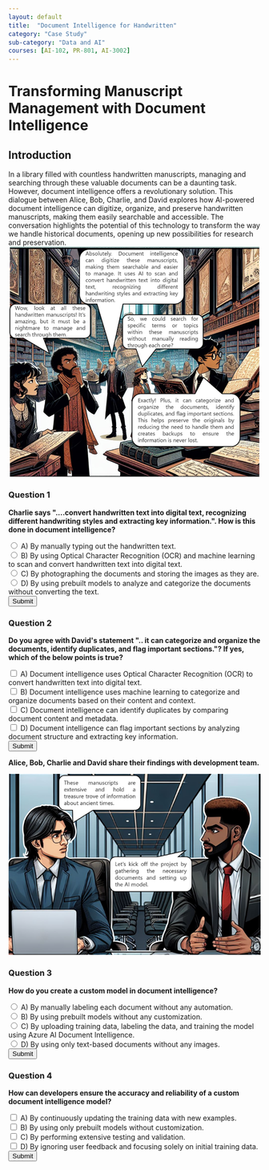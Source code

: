 ```yaml
---
layout: default
title:  "Document Intelligence for Handwritten"
category: "Case Study"
sub-category: "Data and AI"
courses: [AI-102, PR-801, AI-3002]
---
```


# Transforming Manuscript Management with Document Intelligence

## Introduction
In a library filled with countless handwritten manuscripts, managing and searching through these valuable documents can be a daunting task. However, document intelligence offers a revolutionary solution. This dialogue between Alice, Bob, Charlie, and David explores how AI-powered document intelligence can digitize, organize, and preserve handwritten manuscripts, making them easily searchable and accessible. The conversation highlights the potential of this technology to transform the way we handle historical documents, opening up new possibilities for research and preservation.
<br>
<a href="./images/di1.png" download>
  <img src="./images/di1.png" alt="A group of four people in a library analying old manuscripts" class="img-fluid">
</a>
### Question 1
**Charlie says "....convert handwritten text into digital text, recognizing different handwriting styles and extracting key information.". How is this done in document intelligence?**

<form id="question1Form">
    <label><input type="radio" name="question1" value="A"> A) By manually typing out the handwritten text.</label><br>
    <label><input type="radio" name="question1" value="B"> B) By using Optical Character Recognition (OCR) and machine learning to scan and convert handwritten text into digital text.</label><br>
    <label><input type="radio" name="question1" value="C"> C) By photographing the documents and storing the images as they are.</label><br>
    <label><input type="radio" name="question1" value="D"> D) By using prebuilt models to analyze and categorize the documents without converting the text.</label><br>
    <button type="button" onclick="checkAnswer1()">Submit</button>
</form>
<div id="result1"></div>

### Question 2
**Do you agree with David's statement ".. it can categorize and organize the documents, identify duplicates, and flag important sections."? If yes, which of the below points is true?**

<form id="question2Form">
    <label><input type="checkbox" name="question2" value="A"> A) Document intelligence uses Optical Character Recognition (OCR) to convert handwritten text into digital text.</label><br>
    <label><input type="checkbox" name="question2" value="B"> B) Document intelligence uses machine learning to categorize and organize documents based on their content and context.</label><br>
    <label><input type="checkbox" name="question2" value="C"> C) Document intelligence can identify duplicates by comparing document content and metadata.</label><br>
    <label><input type="checkbox" name="question2" value="D"> D) Document intelligence can flag important sections by analyzing document structure and extracting key information.</label><br>
    <button type="button" onclick="checkAnswer2()">Submit</button>
</form>
<div id="result2"></div>



**Alice, Bob, Charlie and David share their findings with development team.**

<a href="./images/di2.png" download>
  <img src="./images/di2.png" alt="2 developers discussing" class="img-fluid">
</a>

### Question 3
**How do you create a custom model in document intelligence?**

<form id="question3Form">
    <label><input type="radio" name="question3" value="A"> A) By manually labeling each document without any automation.</label><br>
    <label><input type="radio" name="question3" value="B"> B) By using prebuilt models without any customization.</label><br>
    <label><input type="radio" name="question3" value="C"> C) By uploading training data, labeling the data, and training the model using Azure AI Document Intelligence.</label><br>
    <label><input type="radio" name="question3" value="D"> D) By using only text-based documents without any images.</label><br>
    <button type="button" onclick="checkAnswer3()">Submit</button>
</form>
<div id="result3"></div>

### Question 4
**How can developers ensure the accuracy and reliability of a custom document intelligence model?**

<form id="question4Form">
    <label><input type="checkbox" name="question4" value="A"> A) By continuously updating the training data with new examples.</label><br>
    <label><input type="checkbox" name="question4" value="B"> B) By using only prebuilt models without customization.</label><br>
    <label><input type="checkbox" name="question4" value="C"> C) By performing extensive testing and validation.</label><br>
    <label><input type="checkbox" name="question4" value="D"> D) By ignoring user feedback and focusing solely on initial training data.</label><br>
    <button type="button" onclick="checkAnswer4()">Submit</button>
</form>
<div id="result4"></div>

<script>
    function checkAnswer1() {
        const correctAnswer = 'B';
        const form = document.getElementById('question1Form');
        const selected = form.querySelector('input[name="question1"]:checked');
        const result = document.getElementById('result1');
        result.innerHTML = '';
        if (selected) {
            if (selected.value === correctAnswer) {
                result.innerHTML = '<p style="color: green;">Correct! By using Optical Character Recognition (OCR) and machine learning to scan and convert handwritten text into digital text.</p>';
            } else {
                result.innerHTML = '<p style="color: red;">Incorrect. The correct answer is B.</p>';
            }
        } else {
            result.innerHTML = '<p style="color: red;">Please select an answer.</p>';
        }
    }

    function checkAnswer2() {
        const correctAnswers = ['B', 'C', 'D'];
        const form = document.getElementById('question2Form');
        const selected = Array.from(form.querySelectorAll('input[name="question2"]:checked')).map(input => input.value);
        const result = document.getElementById('result2');
        result.innerHTML = '';
        let allCorrect = true;
        correctAnswers.forEach(answer => {
            const label = form.querySelector(`input[value="${answer}"]`).parentElement;
            if (selected.includes(answer)) {
                label.style.color = 'green';
            } else {
                label.style.color = 'red';
                allCorrect = false;
            }
        });
        selected.forEach(answer => {
            if (!correctAnswers.includes(answer)) {
                const label = form.querySelector(`input[value="${answer}"]`).parentElement;
                label.style.color = 'red';
                allCorrect = false;
            }
        });
        if (allCorrect) {
            result.innerHTML = '<p style="color: green;">Correct! Document intelligence uses machine learning to categorize and organize documents based on their content and context, Document intelligence can identify duplicates by comparing document content and metadata, Document intelligence can flag important sections by analyzing document structure and extracting key information </p>';
        } else {
            result.innerHTML = '<p style="color: red;">Some answers are incorrect. The correct answers are B, C, and D.</p>';
        }
    }

     function checkAnswer3() {
        const correctAnswer = 'C';
        const form = document.getElementById('question3Form');
        const selected = form.querySelector('input[name="question3"]:checked');
        const result = document.getElementById('result3');
        result.innerHTML = '';
        if (selected) {
            if (selected.value === correctAnswer) {
                result.innerHTML = '<p style="color: green;">Correct! By uploading training data, labeling the data, and training the model using Azure AI Document Intelligence.</p>';
            } else {
                result.innerHTML = '<p style="color: red;">Incorrect. The correct answer is C. By uploading training data, labeling the data, and training the model using Azure AI Document Intelligence.</p>';
            }
        } else {
            result.innerHTML = '<p style="color: red;">Please select an answer.</p>';
        }
    }

      function checkAnswer4() {
        const correctAnswers = ['A', 'C'];
        const form = document.getElementById('question4Form');
        const selected = Array.from(form.querySelectorAll('input[name="question4"]:checked')).map(input => input.value);
        const result = document.getElementById('result4');
        result.innerHTML = '';
        let allCorrect = true;
        correctAnswers.forEach(answer => {
            const label = form.querySelector(`input[value="${answer}"]`).parentElement;
            if (selected.includes(answer)) {
                label.style.color = 'green';
            } else {
                label.style.color = 'red';
                allCorrect = false;
            }
        });
        selected.forEach(answer => {
            if (!correctAnswers.includes(answer)) {
                const label = form.querySelector(`input[value="${answer}"]`).parentElement;
                label.style.color = 'red';
                allCorrect = false;
            }
        });
        if (allCorrect) {
            result.innerHTML = '<p style="color: green;">Correct! By continuously updating the training data with new examples and performing extensive testing and validation, developers can ensure the accuracy and reliability of a custom document intelligence model.</p>';
        } else {
            result.innerHTML = '<p style="color: red;">Some answers are incorrect. The correct answers are A and C.</p>';
        }
    }
  
</script>

